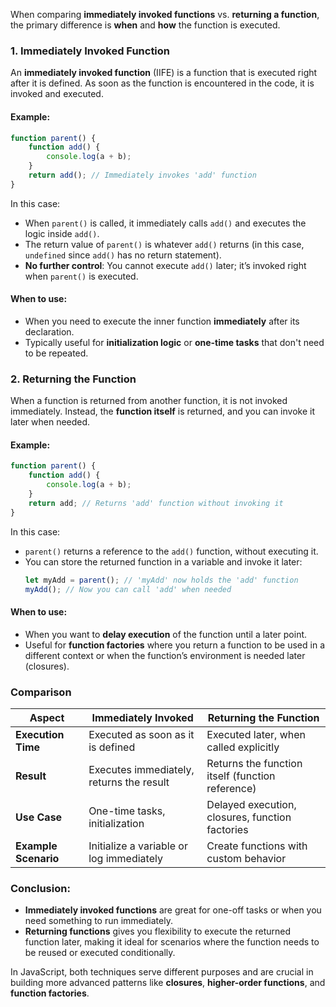 When comparing **immediately invoked functions** vs. **returning a function**, the primary difference is **when** and **how** the function is executed.

### 1. **Immediately Invoked Function**
An **immediately invoked function** (IIFE) is a function that is executed right after it is defined. As soon as the function is encountered in the code, it is invoked and executed.

#### Example:
```javascript
function parent() {
    function add() {
        console.log(a + b);
    }
    return add(); // Immediately invokes 'add' function
}
```

In this case:
- When `parent()` is called, it immediately calls `add()` and executes the logic inside `add()`.
- The return value of `parent()` is whatever `add()` returns (in this case, `undefined` since `add()` has no return statement).
- **No further control**: You cannot execute `add()` later; it’s invoked right when `parent()` is executed.

#### When to use:
- When you need to execute the inner function **immediately** after its declaration.
- Typically useful for **initialization logic** or **one-time tasks** that don't need to be repeated.

### 2. **Returning the Function**
When a function is returned from another function, it is not invoked immediately. Instead, the **function itself** is returned, and you can invoke it later when needed.

#### Example:
```javascript
function parent() {
    function add() {
        console.log(a + b);
    }
    return add; // Returns 'add' function without invoking it
}
```

In this case:
- `parent()` returns a reference to the `add()` function, without executing it.
- You can store the returned function in a variable and invoke it later:
  ```javascript
  let myAdd = parent(); // 'myAdd' now holds the 'add' function
  myAdd(); // Now you can call 'add' when needed
  ```

#### When to use:
- When you want to **delay execution** of the function until a later point.
- Useful for **function factories** where you return a function to be used in a different context or when the function’s environment is needed later (closures).

### **Comparison**

| Aspect                            | Immediately Invoked                      | Returning the Function                       |
|------------------------------------|------------------------------------------|----------------------------------------------|
| **Execution Time**                 | Executed as soon as it is defined        | Executed later, when called explicitly       |
| **Result**                         | Executes immediately, returns the result | Returns the function itself (function reference) |
| **Use Case**                       | One-time tasks, initialization           | Delayed execution, closures, function factories |
| **Example Scenario**               | Initialize a variable or log immediately | Create functions with custom behavior        |

### Conclusion:
- **Immediately invoked functions** are great for one-off tasks or when you need something to run immediately.
- **Returning functions** gives you flexibility to execute the returned function later, making it ideal for scenarios where the function needs to be reused or executed conditionally.

In JavaScript, both techniques serve different purposes and are crucial in building more advanced patterns like **closures**, **higher-order functions**, and **function factories**.
